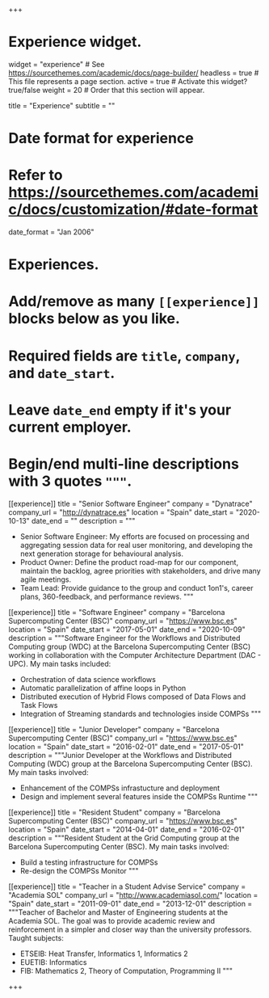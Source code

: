 +++
# Experience widget.
widget = "experience"  # See https://sourcethemes.com/academic/docs/page-builder/
headless = true  # This file represents a page section.
active = true  # Activate this widget? true/false
weight = 20  # Order that this section will appear.

title = "Experience"
subtitle = ""

# Date format for experience
#   Refer to https://sourcethemes.com/academic/docs/customization/#date-format
date_format = "Jan 2006"

# Experiences.
#   Add/remove as many `[[experience]]` blocks below as you like.
#   Required fields are `title`, `company`, and `date_start`.
#   Leave `date_end` empty if it's your current employer.
#   Begin/end multi-line descriptions with 3 quotes `"""`.
[[experience]]
  title = "Senior Software Engineer"
  company = "Dynatrace"
  company_url = "http://dynatrace.es"
  location = "Spain"
  date_start = "2020-10-13"
  date_end = ""
  description = """
  * Senior Software Engineer: My efforts are focused on processing and aggregating session data for real user monitoring, and developing the next generation storage for behavioural analysis.
  * Product Owner: Define the product road-map for our component, maintain the backlog, agree priorities with stakeholders, and drive many agile meetings.
  * Team Lead: Provide guidance to the group and conduct 1on1's, career plans, 360-feedback, and performance reviews.
  """
  
[[experience]]
  title = "Software Engineer"
  company = "Barcelona Supercomputing Center (BSC)"
  company_url = "https://www.bsc.es"
  location = "Spain"
  date_start = "2017-05-01"
  date_end = "2020-10-09"
  description = """Software Engineer for the Workflows and Distributed Computing group (WDC) at the Barcelona Supercomputing Center (BSC) working in collaboration with the Computer Architecture Department (DAC - UPC).
  My main tasks included:
  
  * Orchestration of data science workflows
  * Automatic parallelization of affine loops in Python
  * Distributed execution of Hybrid Flows composed of Data Flows and Task Flows
  * Integration of Streaming standards and technologies inside COMPSs
  """
  
[[experience]]
  title = "Junior Developer"
  company = "Barcelona Supercomputing Center (BSC)"
  company_url = "https://www.bsc.es"
  location = "Spain"
  date_start = "2016-02-01"
  date_end = "2017-05-01"
  description = """Junior Developer at the Workflows and Distributed Computing (WDC) group at the Barcelona Supercomputing Center (BSC). 
  My main tasks involved:
  
  * Enhancement of the COMPSs infrastucture and deployment
  * Design and implement several features inside the COMPSs Runtime
  """
  
[[experience]]
  title = "Resident Student"
  company = "Barcelona Supercomputing Center (BSC)"
  company_url = "https://www.bsc.es"
  location = "Spain"
  date_start = "2014-04-01"
  date_end = "2016-02-01"
  description = """Resident Student at the Grid Computing group at the Barcelona Supercomputing Center (BSC). 
  My main tasks involved:
  
  * Build a testing infrastructure for COMPSs
  * Re-design the COMPSs Monitor
  """
  
[[experience]]
  title = "Teacher in a Student Advise Service"
  company = "Academia SOL"
  company_url = "http://www.academiasol.com/"
  location = "Spain"
  date_start = "2011-09-01"
  date_end = "2013-12-01"
  description = """Teacher of Bachelor and Master of Engineering students at the Academia SOL. The goal was to provide academic review and reinforcement in a simpler and closer way than the university professors. 
  Taught subjects:
  
  * ETSEIB: Heat Transfer, Informatics 1, Informatics 2
  * EUETIB: Informatics
  * FIB: Mathematics 2, Theory of Computation, Programming II
  """
  
+++

